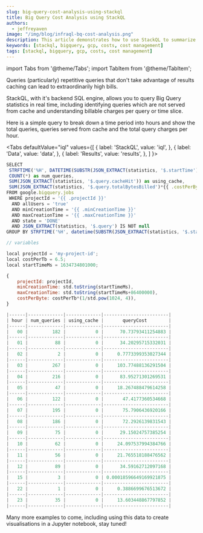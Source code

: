 ```yaml
---
slug: big-query-cost-analysis-using-stackql
title: Big Query Cost Analysis using StackQL
authors:	
  - jeffreyaven
image: "/img/blog/infraql-bq-cost-analysis.png"
description: This article demonstrates how to use StackQL to summarize or drill down into detail Big Query billing data for analysis into billing spikes or anomalies.
keywords: [stackql, bigquery, gcp, costs, cost management]
tags: [stackql, bigquery, gcp, costs, cost management]
---
```


import Tabs from '@theme/Tabs';
import TabItem from '@theme/TabItem';

<head>
<meta name="author" content="Jeffrey Aven" />
</head>

Queries (particularly) repetitive queries that don't take advantage of results caching can lead to extraordinarily high bills.    

StackQL, with it's backend SQL engine, allows you to query Big Query statistics in real time, including identifying queries which are not served from cache and understanding billable charges per query or time slice.  

Here is a simple query to break down a time period into hours and show the total queries, queries served from cache and the total query charges per hour. 

<Tabs
  defaultValue="iql"
  values={[
    { label: 'StackQL', value: 'iql', },
    { label: 'Data', value: 'data', },
    { label: 'Results', value: 'results', },
  ]
}>
<TabItem value="iql">

```jsx
SELECT
 STRFTIME('%H', DATETIME(SUBSTR(JSON_EXTRACT(statistics, '$.startTime'), 1, 10), 'unixepoch')) as hour,
 COUNT(*) as num_queries,
 SUM(JSON_EXTRACT(statistics, '$.query.cacheHit')) as using_cache,
 SUM(JSON_EXTRACT(statistics, '$.query.totalBytesBilled')*{{ .costPerByte }} ) as queryCost
FROM google.bigquery.jobs
 WHERE projectId = '{{ .projectId }}'
  AND allUsers = 'true'
  AND minCreationTime = '{{ .minCreationTime }}'
  AND maxCreationTime = '{{ .maxCreationTime }}'
  AND state = 'DONE'
  AND JSON_EXTRACT(statistics, '$.query') IS NOT null
GROUP BY STRFTIME('%H', datetime(SUBSTR(JSON_EXTRACT(statistics, '$.startTime'), 1, 10), 'unixepoch'));
```
</TabItem>
<TabItem value="data">

```jsx
// variables

local projectId = 'my-project-id';
local costPerTb = 6.5;
local startTimeMs = 1634734801000;

{
	projectId: projectId,
	minCreationTime: std.toString(startTimeMs),
	maxCreationTime: std.toString(startTimeMs+86400000),
	costPerByte: costPerTb*(1/std.pow(1024, 4)),
}
```

</TabItem>
<TabItem value="results">

```jsx
|------|-------------|-------------|------------------------|
| hour | num_queries | using_cache |       queryCost        |
|------|-------------|-------------|------------------------|
|   00 |         182 |           0 |      70.73793411254883 |
|------|-------------|-------------|------------------------|
|   01 |          88 |           0 |      34.20295715332031 |
|------|-------------|-------------|------------------------|
|   02 |           2 |           0 |     0.7773399353027344 |
|------|-------------|-------------|------------------------|
|   03 |         267 |           0 |     103.77488136291504 |
|------|-------------|-------------|------------------------|
|   04 |         216 |           0 |      83.95271301269531 |
|------|-------------|-------------|------------------------|
|   05 |          47 |           0 |     18.267488479614258 |
|------|-------------|-------------|------------------------|
|   06 |         122 |           0 |       47.4177360534668 |
|------|-------------|-------------|------------------------|
|   07 |         195 |           0 |       75.7906436920166 |
|------|-------------|-------------|------------------------|
|   08 |         186 |           0 |       72.2926139831543 |
|------|-------------|-------------|------------------------|
|   09 |          75 |           0 |      29.15024757385254 |
|------|-------------|-------------|------------------------|
|   10 |          62 |           0 |     24.097537994384766 |
|------|-------------|-------------|------------------------|
|   11 |          56 |           0 |     21.765518188476562 |
|------|-------------|-------------|------------------------|
|   12 |          89 |           0 |      34.59162712097168 |
|------|-------------|-------------|------------------------|
|   15 |           3 |           0 | 0.00018596649169921875 |
|------|-------------|-------------|------------------------|
|   22 |           1 |           0 |     0.3886699676513672 |
|------|-------------|-------------|------------------------|
|   23 |          35 |           0 |     13.603448867797852 |
|------|-------------|-------------|------------------------|
```

</TabItem>
</Tabs>

Many more examples to come, including using this data to create visualisations in a Jupyter notebook, stay tuned!  
